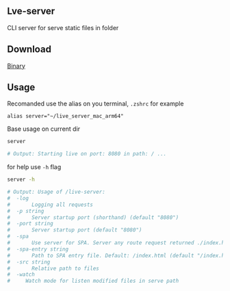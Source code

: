 ## Lve-server

CLI server for serve static files in folder

## Download

[Binary](https://github.com/ivnvMkhl/live-server/tree/master/build_bin)

## Usage

Recomanded use the alias on you terminal, `.zshrc` for example

```
alias server="~/live_server_mac_arm64"
```

Base usage on current dir

```bash
server

# Output: Starting live on port: 8080 in path: / ...
```

for help use `-h` flag

```bash
server -h

# Output: Usage of /live-server:
#  -log
#    	Logging all requests
#  -p string
#    	Server startup port (shorthand) (default "8080")
#  -port string
#    	Server startup port (default "8080")
#  -spa
#    	Use server for SPA. Server any route request returned ./index.html
#  -spa-entry string
#    	Path to SPA entry file. Default: /index.html (default "/index.html")
#  -src string
#    	Relative path to files
#  -watch
#  	  Watch mode for listen modified files in serve path
```
